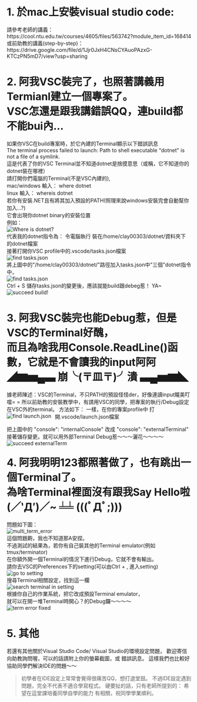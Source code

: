 
<h1>
   1. 於mac上安裝visual studio code:
</h1>
<p>
   請參考老師的講義：</br>
   https://cool.ntu.edu.tw/courses/4605/files/563742?module_item_id=168414</br>
   或前助教的講義(step-by-step)：</br>
   https://drive.google.com/file/d/1Jjr0JxH4CNsCYAuoPAzxG-KTCzPN5mD7/view?usp=sharing</br>
</p>
<h1>
   2. 阿我VSC裝完了，也照著講義用Termianl建立一個專案了。</br>
   VSC怎還是跟我講錯誤QQ，連build都不能bui內...
</h1>
<p>   
   如果你VSC在build專案時，於它內建的Terminal顯示以下錯誤訊息</br>
   The terminal process failed to launch: Path to shell executable "dotnet" is not a file of a symlink.</br>
   這是代表了你的VSC Terminal並不知道dotnet是捨摸意思（或稱，它不知道你的dotnet裝在哪裡）</br>
   請打開你們電腦的Terminal(不是VSC內建的),</br>
   mac/windows 輸入： where dotnet</br>
   linux 輸入： whereis dotnet</br>
   若你有安裝.NET且有將其加入預設的PATH(照理來說windows安裝完會自動幫你加入...?)</br>
   它會出現你dotnet binary的安裝位置</br>
   例如：</br>
   <img src="https://github.com/giginepuran/ntu_EE3031_TA_course_data/blob/main/pic/week1/whereis_dotnet.png"
     alt="Where is dotnet?"
     style="float: left; margin-right: 10px;" /> </br>
   代表我的dotnet指令為： 令電腦執行 裝在/home/clay00303/dotnet/資料夾下 的dotnet檔案</br>
   接著打開你VSC profile中的.vscode/tasks.json檔案 </br>
   <img src="https://imgur.com/L5fxhXW.jpg"
     alt="find tasks.json"
     style="float: left; margin-right: 10px;" /> </br>
   將上圖中的"/home/clay00303/dotnet/"路徑加入tasks.json中"三個"dotnet指令中，</br>
   <img src="https://imgur.com/FRH68kI.jpg"
     alt="find tasks.json"
     style="float: left; margin-right: 10px;" /> </br>
   Ctrl + S 儲存tasks.json的變更後，應該就能build跟debeg惹！ YA~</br>
   <img src="https://imgur.com/HvjlK8N.jpg"
     alt="succeed build!"
     style="float: left; margin-right: 10px;" /> </br>
</p>    
<h1>
   3. 阿我VSC裝完也能Debug惹，但是VSC的Terminal好醜，</br>
   而且為啥我用Console.ReadLine()函數，它就是不會讀我的input阿阿</br>
   ◢▆▅▄▃ 崩╰(〒皿〒)╯潰 ▃▄▅▆◣
</h1>
<p>
   據老師陳述：VSC的Terminal，不只PATH的預設怪怪der，好像連讀input隴美叮噹= =
   所以前助教的安裝教學中，有請用VSC的同學，把專案的執行/Debug設定在VSC外的terminal。
   方法如下：
   一樣，在你的專案profile中 打開.vscode/launch.json檔案
   <img src="https://imgur.com/FUYsmaK.jpg"
     alt="find launch.json"
     style="float: left; margin-right: 10px;" /> </br>
     
   把上圖中的
   "console": "internalConsole" 
   改成
   "console": "externalTerminal"  
   接著儲存變更。就可以用外部Terminal Debug惹～～～灑花～～～～
   <img src="https://imgur.com/7OuhCK9.jpg"
     alt="succeed externalTerm"
     style="float: left; margin-right: 10px;" /> </br>
</p>   
<h1>
4. 阿我明明123都照著做了，也有跳出一個Terminal了。</br>
   為啥Terminal裡面沒有跟我Say Hello啦</br>
   (／‵Д′)／~ ╧╧ (((ﾟДﾟ;)))</br>
</h1>
   問題如下圖： </br>
   <img src="https://imgur.com/BUIGHVA.jpg"
     alt="multi_term_error"
     style="float: left; margin-right: 10px;" /> </br>
   這個問題齁，我也不知道那A安捏。</br>
   不過測試的結果為，若你有自己裝其他的Terminal emulator(例如 tmux/terminator)</br>
   在你額外開一個Terminal的情況下進行Debug，它就不會有輸出。</br>
   請你去VSC的Preferences下的setting(可以由Ctrl + , 進入setting)</br>
   <img src="https://imgur.com/WCyJAB2.jpg"
     alt="go to setting"
     style="float: left; margin-right: 10px;" /> </br>
   搜尋Terminal相關設定，找到這一欄</br>
   <img src="https://imgur.com/IeSsqiN.jpg"
    alt="search terminal in setting"
    style="float: left; margin-right: 10px;" /> </br>
   根據你自己的作業系統，把它改成預設Terminal emulator，</br>
   就可以在開一堆Terminal時開心？的Debug鑼～～～～</br>
   <img src="https://imgur.com/c58I9H5.jpg"
    alt="term error fixed"
    style="float: left; margin-right: 10px;" /> </br>

<h1>
5. 其他
</h1>
<p>
   若還有其他關於Visual Studio Code/ Visual Studio的環境設定問題，
   歡迎寄信向助教詢問喔，可以的話請附上你的螢幕截圖，或 錯誤訊息。
   這樣我們也比較好協助同學們解決IDE的問題～～
</p>   
  
>   初學者在IDE設定上常常會覺得很痛苦QQ，想打退堂鼓。
>   不過IDE設定遇到問題，完全不代表不適合學寫程式。
>   硬要扯的話，只有老師所提到的：
>   希望在這堂課培養同學自學的能力
   有相關，祝同學學業順利。

   
